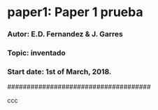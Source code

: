 # paper1: Paper 1 prueba

### Autor: E.D. Fernandez & J. Garres
### Topic: inventado
### Start date: 1st of March, 2018.

#####################################


ccc
